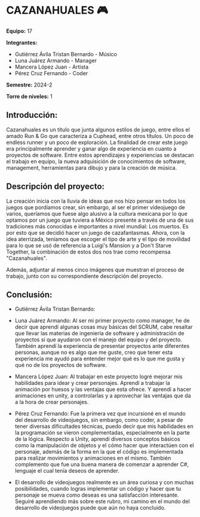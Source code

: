 # CAZANAHUALES 🎮

**Equipo:** 17

**Integrantes:**

* Gutiérrez Ávila Tristan Bernardo - Músico
* Luna Juárez Armando - Manager 
* Mancera López Juan - Artista
* Pérez Cruz Fernando - Coder

**Semestre:** 2024-2

**Torre de niveles:** 1

## **Introducción:**

Cazanahuales es un título que junta algunos estilos de juego, entre ellos el amado Run & Go que caracteriza a Cuphead, entre otros títulos. Un poco de endless runner y un poco de exploración.
La finalidad de crear este juego era principalmente aprender y ganar algo de experiencia en cuanto a proyectos de software. Entre estos aprendizajes y experiencias se destacan el trabajo en equipo, 
la nueva adquisición de conocimientos de software, management, herramientas para dibujo y para la creación de música. 

## **Descripción del proyecto:**

La creación inicia con la lluvia de ideas que nos hizo pensar en todos los juegos que pordíamos crear, sin embargo, al ser el primer videojuego de varios, queríamos que fuese algo alusivo a la cultura mexicana
por lo que optamos por un juego que tuviera a México presente a través de una de sus tradiciones más conocidas e importantes a nivel mundial: Los muertos. Es por esto que se decidió hacer un juego de cazafantasmas. Ahora, con la idea aterrizada, teníamos que escoger el tipo de arte y el tipo de movilidad para lo que se usó de referencia a Luigi's Mansion y a Don't Starve Together, la combinación de estos dos nos trae como recompensa "Cazanahuales".

Además, adjuntar al menos cinco imágenes que muestran el proceso de trabajo, junto con su correspondiente descripción del proyecto.

## **Conclusión:** 

* Gutiérrez Ávila Tristan Bernardo:

* Luna Juárez Armando: Al ser mi primer proyecto como manager, he de decir que aprendí algunas cosas muy básicas del SCRUM, cabe resaltar que llevar las materias de ingeniería de software y administración de proyectos sí que ayudaron con el manejo del equipo y del proyecto. También aprendí la experiencia de presentar proyectos ante diferentes personas, aunque no es algo que me guste, creo que tener esta experiencia me ayudó para entender mejor qué es lo que me gusta y qué no de los proyectos de software.

* Mancera López Juan: Al trabajar en este proyecto logré mejorar mis habilidades para idear y crear personajes. Aprendí a trabajar la animación por huesos y las ventajas que esta ofrece. Y aprendí a hacer animaciones en unity, a controlarlas y a aprovechar las ventajas que da a la hora de crear personajes.

* Pérez Cruz Fernando: Fue la primera vez que incursioné en el mundo del desarrollo de videojuegos, sin embargo, como coder, a pesar de tener diversas dificultades técnicas, puedo decir que mis habilidades en la programación se vieron complementadas, especialmente en la parte de la lógica. Respecto a Unity, aprendí diversos conceptos básicos como la manipulación de objetos y el cómo hacer que interactúen con el personaje, además de la forma en la que el código es implementada para realizar movimientos y animaciones en el mismo. También complemento que fue una buena manera de comenzar a aprender C#, lenguaje el cual tenía deseos de aprender. 

* El desarrollo de videojuegos realmente es un área curiosa y con muchas posibilidades, cuando logras implementar un código y hacer que tu personaje se mueva como deseas es una satisfacción interesante. Seguiré aprendiendo más sobre este rubro, mi camino en el mundo del desarrollo de videojuegos puede que aún no haya concluido.
